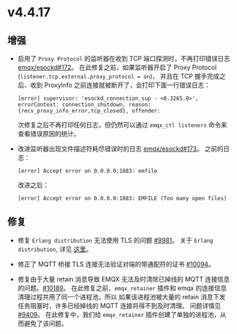 # v4.4.17

## 增强

- 启用了 `Proxy Protocol` 的监听器在收到 TCP 端口探测时，不再打印错误日志 [emqx/esockd#172](https://github.com/emqx/esockd/pull/172)。
  在此修复之前，如果监听器开启了 Proxy Protocol (`listener.tcp.external.proxy_protocol = on`)，
  并且在 TCP 握手完成之后、收到 ProxyInfo 之前连接就被断开了，会打印下面一行错误日志：
  ```
  [error] supervisor: 'esockd_connection_sup - <0.3265.0>', errorContext: connection_shutdown, reason: {recv_proxy_info_error,tcp_closed}, offender:
  ```
  次修复之后不再打印任何日志，但仍然可以通过 `emqx_ctl listeners` 命令来查看错误原因的统计。

- 改进监听器出现文件描述符耗尽错误时的日志 [emqx/esockd#173](https://github.com/emqx/esockd/pull/173)。
  之前的日志：
  ```
  [error] Accept error on 0.0.0.0:1883: emfile
  ```
  改进之后：
  ```
  [error] Accept error on 0.0.0.0:1883: EMFILE (Too many open files)
  ```

## 修复

- 修复 `Erlang distribution` 无法使用 TLS 的问题 [#9981](https://github.com/emqx/emqx/pull/9981)。
  关于 `Erlang distribution`, 详见 [这里](https://www.emqx.io/docs/zh/v4.4/advanced/cluster.html)。

- 修正了 MQTT 桥接 TLS 连接无法验证对端的带通配符的证书 [#10094](https://github.com/emqx/emqx/pull/10094)。

- 修复由于大量 retain 消息导致 EMQX 无法及时清除已掉线的 MQTT 连接信息的问题。[#10189](https://github.com/emqx/emqx/pull/10189)。
  在此修复之前，`emqx_retainer` 插件和 emqx 的连接信息清理过程共用了同一个进程池，所以
  如果该进程池被大量的 retain 消息下发任务阻塞时，许多已经掉线的 MQTT 连接将得不到及时清理。
  问题详情见 [#9409](https://github.com/emqx/emqx/issues/9409)。
  在此修复中，我们给 `emqx_retainer` 插件创建了单独的进程池，从而避免了该问题。
